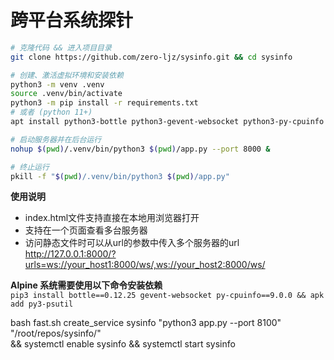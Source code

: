 # 跨平台系统探针

``` bash
# 克隆代码 && 进入项目目录
git clone https://github.com/zero-ljz/sysinfo.git && cd sysinfo

# 创建、激活虚拟环境和安装依赖
python3 -m venv .venv
source .venv/bin/activate
python3 -m pip install -r requirements.txt
# 或者 (python 11+)
apt install python3-bottle python3-gevent-websocket python3-py-cpuinfo python3-psutil

# 启动服务器并在后台运行
nohup $(pwd)/.venv/bin/python3 $(pwd)/app.py --port 8000 &

# 终止运行
pkill -f "$(pwd)/.venv/bin/python3 $(pwd)/app.py"
```

**使用说明**  
* index.html文件支持直接在本地用浏览器打开  
* 支持在一个页面查看多台服务器
* 访问静态文件时可以从url的参数中传入多个服务器的url  
http://127.0.0.1:8000/?urls=ws://your_host1:8000/ws/,ws://your_host2:8000/ws/

**Alpine 系统需要使用以下命令安装依赖**   
`pip3 install bottle==0.12.25 gevent-websocket py-cpuinfo==9.0.0 && apk add py3-psutil`  

bash fast.sh create_service sysinfo "python3 app.py --port 8100" "/root/repos/sysinfo/" \
&& systemctl enable sysinfo && systemctl start sysinfo